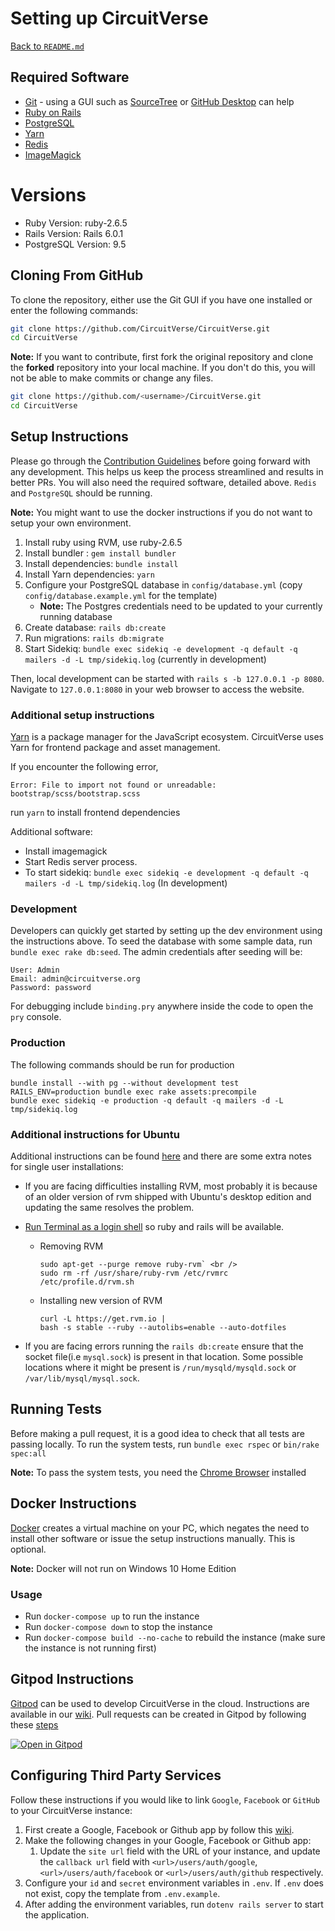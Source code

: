 # Setting up CircuitVerse
[Back to `README.md`](README.md)

## Required Software
- [Git](https://git-scm.com/) - using a GUI such as [SourceTree](https://www.sourcetreeapp.com/) or [GitHub Desktop](https://desktop.github.com/) can help
- [Ruby on Rails](https://rubyonrails.org/)
- [PostgreSQL](https://www.postgresql.org/)
- [Yarn](https://yarnpkg.com/)
- [Redis](https://redis.io/)
- [ImageMagick](https://imagemagick.org/)

# Versions
- Ruby Version: ruby-2.6.5
- Rails Version: Rails 6.0.1
- PostgreSQL Version: 9.5
  
## Cloning From GitHub
To clone the repository, either use the Git GUI if you have one installed or enter the following commands:
```sh
git clone https://github.com/CircuitVerse/CircuitVerse.git
cd CircuitVerse
```
**Note:** If you want to contribute, first fork the original repository and clone the **forked** repository into your local machine. If you don't do this, you will not be able to make commits or change any files.
```sh
git clone https://github.com/<username>/CircuitVerse.git
cd CircuitVerse
```

## Setup Instructions
Please go through the [Contribution Guidelines](CONTRIBUTING.md) before going forward with any development. This helps us keep the process streamlined and results in better PRs.
You will also need the required software, detailed above. `Redis` and `PostgreSQL` should be running.

**Note:** You might want to use the docker instructions if you do not want to setup your own environment.

1. Install ruby using RVM, use ruby-2.6.5
1. Install bundler : `gem install bundler`
1. Install dependencies: `bundle install`
1. Install Yarn dependencies: `yarn`
1. Configure your PostgreSQL database in `config/database.yml` (copy `config/database.example.yml` for the template) 
     * **Note:** The Postgres credentials need to be updated to your currently running database
1. Create database: `rails db:create`
1. Run migrations: `rails db:migrate`
1. Start Sidekiq: `bundle exec sidekiq -e development -q default -q mailers -d -L tmp/sidekiq.log` (currently in development)

Then, local development can be started with `rails s -b 127.0.0.1 -p 8080`. Navigate to `127.0.0.1:8080` in your web browser to access the website.

### Additional setup instructions
[Yarn](https://yarnpkg.com/lang/en/) is a package manager for the JavaScript ecosystem.
CircuitVerse uses Yarn for frontend package and asset management.

If you encounter the following error,
```
Error: File to import not found or unreadable: bootstrap/scss/bootstrap.scss
```
run `yarn` to install frontend dependencies

Additional software:
* Install imagemagick
* Start Redis server process.
* To start sidekiq: `bundle exec sidekiq -e development -q default -q mailers -d -L tmp/sidekiq.log` (In development)

### Development
Developers can quickly get started by setting up the dev environment using the instructions above. To seed the database with some sample data, run `bundle exec rake db:seed`. The admin credentials after seeding will be:
```
User: Admin
Email: admin@circuitverse.org
Password: password
```

For debugging include `binding.pry` anywhere inside the code to open the `pry` console.


### Production
The following commands should be run for production
```
bundle install --with pg --without development test
RAILS_ENV=production bundle exec rake assets:precompile
bundle exec sidekiq -e production -q default -q mailers -d -L tmp/sidekiq.log
```

### Additional instructions for Ubuntu
Additional instructions can be found [here](https://www.howtoforge.com/tutorial/ubuntu-ruby-on-rails/) and there are some extra notes for single user installations:
- If you are facing difficulties installing RVM, most probably it is because of an older version of rvm shipped with Ubuntu's desktop edition and updating the same resolves the problem.
- [Run Terminal as a login shell](https://rvm.io/integration/gnome-terminal/) so ruby and rails will be available.

  - Removing RVM
    ```
    sudo apt-get --purge remove ruby-rvm` <br />
    sudo rm -rf /usr/share/ruby-rvm /etc/rvmrc /etc/profile.d/rvm.sh
    ```
  - Installing new version of RVM
    ```
    curl -L https://get.rvm.io |
    bash -s stable --ruby --autolibs=enable --auto-dotfiles
    ```
- If you are facing errors running the `rails db:create` ensure that the socket file(i.e `mysql.sock`) is present in that location. Some possible locations where it might be present is `/run/mysqld/mysqld.sock` or `/var/lib/mysql/mysql.sock`.

## Running Tests
Before making a pull request, it is a good idea to check that all tests are passing locally. To run the system tests, run `bundle exec rspec` or `bin/rake spec:all`

**Note:** To pass the system tests, you need the [Chrome Browser](https://www.google.com/chrome/) installed

## Docker Instructions
[Docker](https://www.docker.com/) creates a virtual machine on your PC, which negates the need to install other software or issue the setup instructions manually. This is optional.

**Note:** Docker will not run on Windows 10 Home Edition

### Usage
* Run `docker-compose up` to run the instance 
* Run `docker-compose down` to stop the instance
* Run `docker-compose build --no-cache` to rebuild the instance (make sure the instance is not running first)

## Gitpod Instructions
[Gitpod](https://www.gitpod.io/) can be used to develop CircuitVerse in the cloud. Instructions are available in our [wiki](https://github.com/CircuitVerse/CircuitVerse/wiki/Development-on-Gitpod). Pull requests can be created in Gitpod by following these [steps](https://github.com/CircuitVerse/CircuitVerse/wiki/Pull-Requests-using-Gitpod)

[![Open in Gitpod](https://gitpod.io/button/open-in-gitpod.svg)](https://gitpod.io/#https://github.com/CircuitVerse/CircuitVerse)

## Configuring Third Party Services
Follow these instructions if you would like to link `Google`, `Facebook` or `GitHub` to your CircuitVerse instance:
1. First create a Google, Facebook or Github app by follow this [wiki](https://github.com/CircuitVerse/CircuitVerse/wiki/Create-Apps).
2. Make the following changes in your Google, Facebook or Github app:
   1.  Update the `site url` field with the URL of your instance, and update the `callback url` field with `<url>/users/auth/google`, `<url>/users/auth/facebook` or `<url>/users/auth/github` respectively.
3. Configure your `id` and `secret` environment variables in `.env`. If `.env` does not exist, copy the template from `.env.example`.
4. After adding the environment variables, run `dotenv rails server` to start the application.
